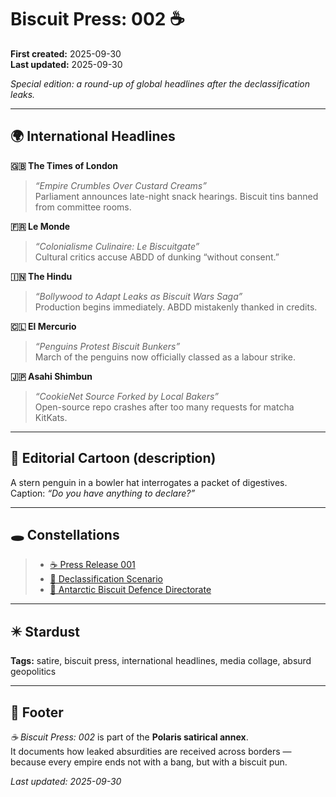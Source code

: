 # Biscuit Press: 002 ☕️  

**First created:** 2025-09-30  
**Last updated:** 2025-09-30  

*Special edition: a round-up of global headlines after the declassification leaks.*  

---

## 🌍 International Headlines  

**🇬🇧 The Times of London**  
> *“Empire Crumbles Over Custard Creams”*  
Parliament announces late-night snack hearings. Biscuit tins banned from committee rooms.  

**🇫🇷 Le Monde**  
> *“Colonialisme Culinaire: Le Biscuitgate”*  
Cultural critics accuse ABDD of dunking “without consent.”  

**🇮🇳 The Hindu**  
> *“Bollywood to Adapt Leaks as Biscuit Wars Saga”*  
Production begins immediately. ABDD mistakenly thanked in credits.  

**🇨🇱 El Mercurio**  
> *“Penguins Protest Biscuit Bunkers”*  
March of the penguins now officially classed as a labour strike.  

**🇯🇵 Asahi Shimbun**  
> *“CookieNet Source Forked by Local Bakers”*  
Open-source repo crashes after too many requests for matcha KitKats.  

---

## 📝 Editorial Cartoon (description)  

A stern penguin in a bowler hat interrogates a packet of digestives.  
Caption: *“Do you have anything to declare?”*  

---

## 🕳 Constellations  

> - [☕️ Press Release 001](./☕️_press_release_001.md)  
> - [🥸 Declassification Scenario](./🥸_declassification_scenario.md)  
> - [🧊 Antarctic Biscuit Defence Directorate](./🧊_antarctic_biscuit_defence_directorate.md)  

---

## ✴️ Stardust  

**Tags:** satire, biscuit press, international headlines, media collage, absurd geopolitics  

---

## 🏮 Footer  

*☕️ Biscuit Press: 002* is part of the **Polaris satirical annex**.  
It documents how leaked absurdities are received across borders —  
because every empire ends not with a bang, but with a biscuit pun.  

_Last updated: 2025-09-30_  

